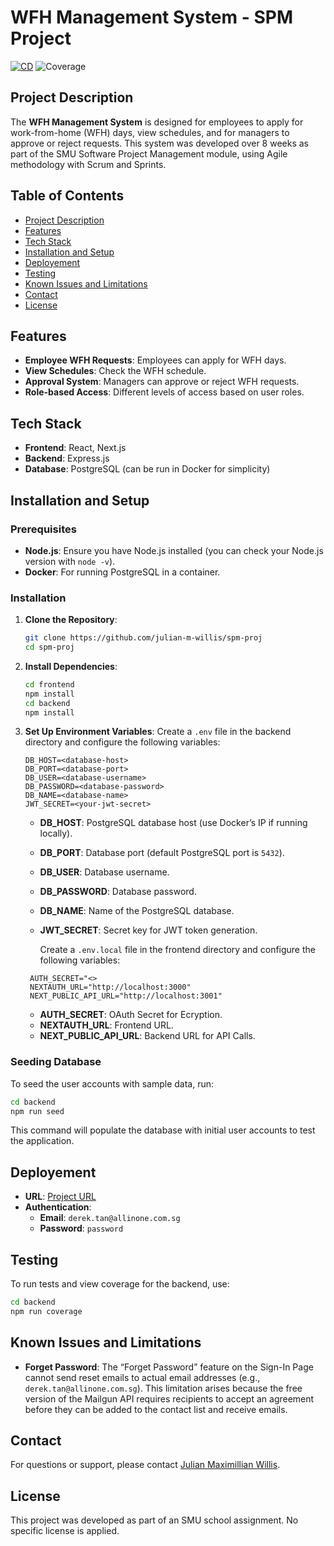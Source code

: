 # WFH Management System - SPM Project

[![CD](https://github.com/julian-m-willis/spm-proj/actions/workflows/cd.yml/badge.svg)](https://github.com/julian-m-willis/spm-proj/actions/workflows/cd.yml)
![Coverage](https://img.shields.io/badge/coverage-97.34%25-brightgreen)


## Project Description
The **WFH Management System** is designed for employees to apply for work-from-home (WFH) days, view schedules, and for managers to approve or reject requests. This system was developed over 8 weeks as part of the SMU Software Project Management module, using Agile methodology with Scrum and Sprints.

## Table of Contents
- [Project Description](#project-description)
- [Features](#features)
- [Tech Stack](#tech-stack)
- [Installation and Setup](#installation-and-setup)
- [Deployement](#deployement)
- [Testing](#testing)
- [Known Issues and Limitations](#known-issues-and-limitations)
- [Contact](#contact)
- [License](#license)

## Features
- **Employee WFH Requests**: Employees can apply for WFH days.
- **View Schedules**: Check the WFH schedule.
- **Approval System**: Managers can approve or reject WFH requests.
- **Role-based Access**: Different levels of access based on user roles.

## Tech Stack
- **Frontend**: React, Next.js
- **Backend**: Express.js
- **Database**: PostgreSQL (can be run in Docker for simplicity)

## Installation and Setup
### Prerequisites
- **Node.js**: Ensure you have Node.js installed (you can check your Node.js version with `node -v`).
- **Docker**: For running PostgreSQL in a container.

### Installation
1. **Clone the Repository**:
   ```bash
   git clone https://github.com/julian-m-willis/spm-proj
   cd spm-proj
   ```
2. **Install Dependencies**:
   ```bash
   cd frontend
   npm install
   cd backend
   npm install
   ```
3. **Set Up Environment Variables**:
   Create a `.env` file in the backend directory and configure the following variables:

   ```dotenv
   DB_HOST=<database-host>
   DB_PORT=<database-port>
   DB_USER=<database-username>
   DB_PASSWORD=<database-password>
   DB_NAME=<database-name>
   JWT_SECRET=<your-jwt-secret>
   ```

   - **DB_HOST**: PostgreSQL database host (use Docker’s IP if running locally).
   - **DB_PORT**: Database port (default PostgreSQL port is `5432`).
   - **DB_USER**: Database username.
   - **DB_PASSWORD**: Database password.
   - **DB_NAME**: Name of the PostgreSQL database.
   - **JWT_SECRET**: Secret key for JWT token generation.
  
      Create a `.env.local` file in the frontend directory and configure the following variables:

   ```dotenv
    AUTH_SECRET="<>
    NEXTAUTH_URL="http://localhost:3000"
    NEXT_PUBLIC_API_URL="http://localhost:3001"
   ```

   - **AUTH_SECRET**: OAuth Secret for Ecryption.
   - **NEXTAUTH_URL**: Frontend URL.
   - **NEXT_PUBLIC_API_URL**: Backend URL for API Calls.

### Seeding Database
To seed the user accounts with sample data, run:
```bash
cd backend
npm run seed
```

This command will populate the database with initial user accounts to test the application.

## Deployement
- **URL**: [Project URL](http://3.106.143.66/)
- **Authentication**:
  - **Email**: `derek.tan@allinone.com.sg`
  - **Password**: `password`

## Testing
To run tests and view coverage for the backend, use:
```bash
cd backend
npm run coverage
```

## Known Issues and Limitations
- **Forget Password**: The “Forget Password” feature on the Sign-In Page cannot send reset emails to actual email addresses (e.g., `derek.tan@allinone.com.sg`). This limitation arises because the free version of the Mailgun API requires recipients to accept an agreement before they can be added to the contact list and receive emails.

## Contact
For questions or support, please contact [Julian Maximillian Willis](mailto:jmwillis.2022@business.smu.edu.sg).

## License
This project was developed as part of an SMU school assignment. No specific license is applied.